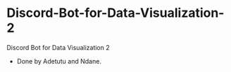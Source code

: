 # Discord-Bot-for-Data-Visualization-2
Discord Bot for Data Visualization 2 

- Done by Adetutu and Ndane.